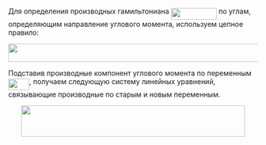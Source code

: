 <p align="center"><img src="https://rawgit.com/artfin/sympy/master/svgs/d42b6b1f08f39484012571e4c7722b1b.svg?invert_in_darkmode" align=middle width=326.41455pt height=16.0677pt/></p>


Для определения производных гамильтониана <img src="https://rawgit.com/artfin/sympy/master/svgs/5ab89f0a8095aee9c118de6f5ad7da4c.svg?invert_in_darkmode" align=middle width=92.300505pt height=24.56553pt/> по углам, определяющим направление углового момента, используем цепное правило:


<p align="center"><img src="https://rawgit.com/artfin/sympy/master/svgs/35aeb4ff64608544589d4af478ff3ec8.svg?invert_in_darkmode" align=middle width=576.91095pt height=36.953895pt/></p>

Подставив производные компонент углового момента по переменным <img src="https://rawgit.com/artfin/sympy/master/svgs/c22256e41f3c442e6d8cbe819f6ac73d.svg?invert_in_darkmode" align=middle width=42.2697pt height=22.74591pt/>, получаем следующую систему линейных уравнений, связывающие производные по старым и новым переменным.

<p align="center"><img src="https://rawgit.com/artfin/sympy/master/svgs/b4d58b6c815081bbcf083c4dffd24d46.svg?invert_in_darkmode" align=middle width=451.64955pt height=62.85213pt/></p>

